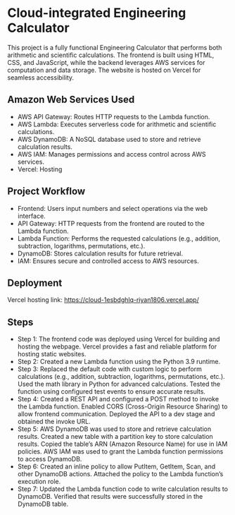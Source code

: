 # Cloud-integrated Engineering Calculator

This project is a fully functional Engineering Calculator that performs both arithmetic and scientific calculations. The frontend is built using HTML, CSS, and JavaScript, while the backend leverages AWS services for computation and data storage. The website is hosted on Vercel for seamless accessibility.

## Amazon Web Services Used

* AWS API Gateway: Routes HTTP requests to the Lambda function.
* AWS Lambda: Executes serverless code for arithmetic and scientific calculations.
* AWS DynamoDB: A NoSQL database used to store and retrieve calculation results.
* AWS IAM: Manages permissions and access control across AWS services.
* Vercel: Hosting

## Project Workflow

* Frontend: Users input numbers and select operations via the web interface.
* API Gateway: HTTP requests from the frontend are routed to the Lambda function.
* Lambda Function: Performs the requested calculations (e.g., addition, subtraction, logarithms, permutations, etc.).
* DynamoDB: Stores calculation results for future retrieval.
* IAM: Ensures secure and controlled access to AWS resources.

## Deployment
Vercel hosting link: https://cloud-1esbdghlq-riyan1806.vercel.app/

## Steps
* Step 1: The frontend code was deployed using Vercel for building and hosting the webpage. Vercel provides a fast and reliable platform for hosting static websites.
* Step 2: Created a new Lambda function using the Python 3.9 runtime.
* Step 3: Replaced the default code with custom logic to perform calculations (e.g., addition, subtraction, logarithms, permutations, etc.). Used the math library in Python for advanced calculations. Tested the function using configured test events to ensure accurate results.
* Step 4: Created a REST API and configured a POST method to invoke the Lambda function. Enabled CORS (Cross-Origin Resource Sharing) to allow frontend communication. Deployed the API to a dev stage and obtained the invoke URL.
* Step 5: AWS DynamoDB was used to store and retrieve calculation results. Created a new table with a partition key to store calculation results. Copied the table’s ARN (Amazon Resource Name) for use in IAM policies. AWS IAM was used to grant the Lambda function permissions to access DynamoDB.
* Step 6: Created an inline policy to allow PutItem, GetItem, Scan, and other DynamoDB actions. Attached the policy to the Lambda function’s execution role.
* Step 7: Updated the Lambda function code to write calculation results to DynamoDB. Verified that results were successfully stored in the DynamoDB table.










